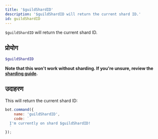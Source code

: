 ```yaml
---
title: '$guildShardID'
description: '$guildShardID will return the current shard ID.'
id: guildShardID
---
```


`$guildShardID` will return the current shard ID.

## प्रोयोग

```php
$guildShardID
```

**Note that this won't work without sharding. If you're unsure, review the [sharding guide](../../guides/Client/6sharding.md).**

## उदाहरण

This will return the current shard ID:

```javascript
bot.command({
    name: 'guildShardID',
    code: `
  I'm currently on shard $guildShardID!
  `
});
```
